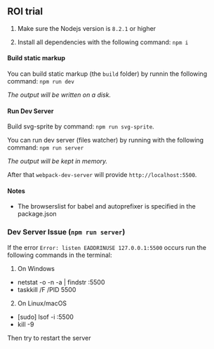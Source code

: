 ROI trial
--------------------

1. Make sure the Nodejs version is `8.2.1` or higher

2. Install all dependencies with the following command:
`npm i`

#### Build static markup

You can build static markup (the `build` folder) by runnin the following command:
`npm run dev`

_The output will be written on a disk._

#### Run Dev Server
Build svg-sprite by command: `npm run svg-sprite`.


You can run dev server (files watcher) by running with the following command:
`npm run server`

_The output will be kept in memory._

After that `webpack-dev-server` will provide `http://localhost:5500`.


#### Notes

- The browserslist for babel and autoprefixer is specified in the package.json

### Dev Server Issue (`npm run server`)
If the error `Error: listen EADDRINUSE 127.0.0.1:5500` occurs run the following commands in the terminal:
1) On Windows
- netstat -o -n -a | findstr :5500
- taskkill /F /PID 5500

2) On Linux/macOS
- [sudo] lsof -i :5500
- kill -9 <PID>

Then try to restart the server

